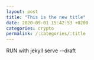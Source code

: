 ```yaml
---
layout: post
title: "This is the new title"
date: 2020-09-01 15:42:53 +0200
categories: crypto
permalink: /:categories/:title
---
```


RUN with jekyll serve --draft